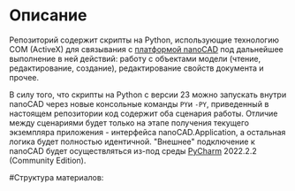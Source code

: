 # Описание
Репозиторий содержит скрипты на Python, использующие технологию COM (ActiveX) для связывания с [платформой nanoCAD](https://www.nanocad.ru) под дальнейшее выполнение в ней действий: работу с объектами модели (чтение, редактирование, создание), редактирование свойств документа и прочее.

В силу того, что скрипты на Python с версии 23 можно запускать внутри nanoCAD через новые консольные команды `PY`и `-PY`, приведенный в настоящем репозитории код содержит оба сценария работы. Отличие между сценариями будет только на этапе получения текущего экземпляра приложения - интерфейса nanoCAD.Application, а остальная логика будет полностью идентичной.
"Внешнее" подключение к nanoCAD будет осуществляться из-под среды [PyCharm](https://www.jetbrains.com/pycharm/download/#section=windows) 2022.2.2 (Community Edition).

#Структура материалов:
